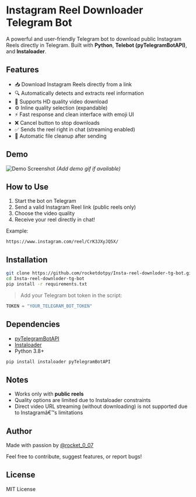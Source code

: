 
# Instagram Reel Downloader Telegram Bot

A powerful and user-friendly Telegram bot to download public Instagram Reels directly in Telegram. Built with **Python**, **Telebot (pyTelegramBotAPI)**, and **Instaloader**.

## Features

- 📥 Download Instagram Reels directly from a link  
- 🔍 Automatically detects and extracts reel information  
- 🎥 Supports HD quality video download  
- ⚙️ Inline quality selection (expandable)  
- ⚡ Fast response and clean interface with emoji UI  
- ❌ Cancel button to stop downloads  
- ✅ Sends the reel right in chat (streaming enabled)  
- 🧹 Automatic file cleanup after sending  

## Demo

![Demo Screenshot](demo.gif) *(Add demo gif if available)*

## How to Use

1. Start the bot on Telegram
2. Send a valid Instagram Reel link (public reels only)
3. Choose the video quality
4. Receive your reel directly in chat!

Example:
```
https://www.instagram.com/reel/CrK3JXyJQ5X/
```

## Installation

```bash
git clone https://github.com/rocketdotpy/Insta-reel-downloder-tg-bot.git
cd Insta-reel-downloder-tg-bot
pip install -r requirements.txt
```

> Add your Telegram bot token in the script:
```python
TOKEN = "YOUR_TELEGRAM_BOT_TOKEN"
```

## Dependencies

- [pyTelegramBotAPI](https://github.com/eternnoir/pyTelegramBotAPI)
- [Instaloader](https://instaloader.github.io/)
- Python 3.8+

```bash
pip install instaloader pyTelegramBotAPI
```

## Notes

- Works only with **public reels**
- Quality options are limited due to Instaloader constraints
- Direct video URL streaming (without downloading) is not supported due to Instagramâ€™s limitations

## Author

Made with passion by [@rocket_0_07](https://t.me/rocket_0_07)

Feel free to contribute, suggest features, or report bugs!

## License

MIT License
